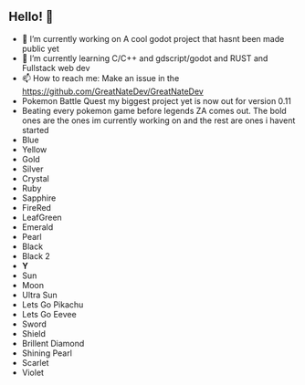 ## Hello! 👋
- 🔭 I’m currently working on A cool godot project that hasnt been made public yet
- 🌱 I’m currently learning C/C++ and gdscript/godot and RUST and Fullstack web dev
- 📫 How to reach me: Make an issue in the https://github.com/GreatNateDev/GreatNateDev
- Pokemon Battle Quest my biggest project yet is now out for version 0.11
- Beating every pokemon game before legends ZA comes out. The bold ones are the ones im currently working on and the rest are ones i havent started
- Blue
-  Yellow
-   Gold
-    Silver
- Crystal
-  Ruby
-   Sapphire
-    FireRed
- LeafGreen
-  Emerald
-   Pearl
-   Black
-   Black 2
-    __Y__
-   Sun
-   Moon
-    Ultra Sun
-  Lets Go Pikachu
-  Lets Go Eevee
-   Sword
-    Shield
- Brillent Diamond
-  Shining Pearl
-    Scarlet
-    Violet
